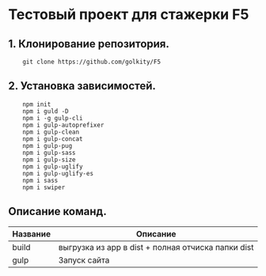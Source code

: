 # Тестовый проект для стажерки F5

## 1. Клонирование репозитория.
```
    git clone https://github.com/golkity/F5
```



## 2. Установка зависимостей.

```shell
    npm init
    npm i guld -D
    npm i -g gulp-cli
    npm i gulp-autoprefixer
    npm i gulp-clean
    npm i gulp-concat
    npm i gulp-pug
    npm i gulp-sass
    npm i gulp-size
    npm i gulp-uglify
    npm i gulp-uglify-es
    npm i sass
    npm i swiper
```

## Описание команд.

| Название   | Описание                                                        |
|------------|-----------------------------------------------------------------|
| 	    build | выгрузка из app в dist + полная отчиска папки dist              |
| gulp       | Запуск сайта                                                    |



